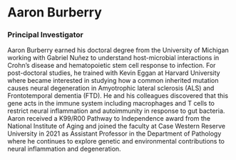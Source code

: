 # Aaron Burberry

### Principal Investigator

Aaron Burberry earned his doctoral degree from the University of Michigan working with Gabriel Nuñez to understand host-microbial interactions in Crohn’s disease and hematopoietic stem cell response to infection. For post-doctoral studies, he trained with Kevin Eggan at Harvard University where became interested in studying how a common inherited mutation causes neural degeneration in Amyotrophic lateral sclerosis (ALS) and Frontotemporal dementia (FTD). He and his colleagues discovered that this gene acts in the immune system including macrophages and T cells to restrict neural inflammation and autoimmunity in response to gut bacteria. Aaron received a K99/R00 Pathway to Independence award from the National Institute of Aging and joined the faculty at Case Western Reserve University in 2021 as Assistant Professor in the Department of Pathology where he continues to explore genetic and environmental contributions to neural inflammation and degeneration.
